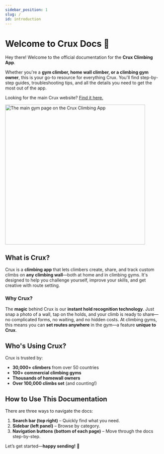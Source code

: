 ```yaml
---
sidebar_position: 1
slug: /
id: introduction
---
```


# Welcome to Crux Docs 👋

Hey there! Welcome to the official documentation for the **Crux Climbing App**.

Whether you're a **gym climber, home wall climber, or a climbing gym owner**, this is your go-to resource for everything Crux. You'll find step-by-step guides, troubleshooting tips, and all the details you need to get the most out of the app.

Looking for the main Crux website? [Find it here.](https://cruxapp.ca)

<img src="/img/intro-image.png" alt="The main gym page on the Crux Climbing App" width="450px" />

## What is Crux?

Crux is a **climbing app** that lets climbers create, share, and track custom climbs on **any climbing wall**—both at home and in climbing gyms. It's designed to help you challenge yourself, improve your skills, and get creative with route setting.

### Why Crux?

The **magic** behind Crux is our **instant hold recognition technology**. Just snap a photo of a wall, tap on the holds, and your climb is ready to share—no complicated forms, no waiting, and no hidden costs. At climbing gyms, this means you can **set routes anywhere** in the gym—a feature **unique to Crux**.

## Who's Using Crux?

Crux is trusted by:
- **30,000+ climbers** from over 50 countries
- **100+ commercial climbing gyms**
- **Thousands of homewall owners**
- **Over 100,000 climbs set** (and counting!)

## How to Use This Documentation

There are three ways to navigate the docs:

1. **Search bar (top right)** – Quickly find what you need.
2. **Sidebar (left panel)** – Browse by category.
3. **Navigation buttons (bottom of each page)** – Move through the docs step-by-step.

Let’s get started—**happy sending!** 🚀
